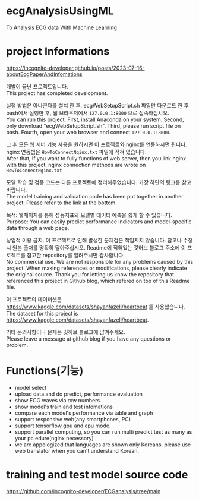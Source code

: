 # ecgAnalysisUsingML
To Analysis ECG data With Machine Learning


# project Informations
https://incognito-developer.github.io/posts/2023-07-16-aboutEcgPaperAndInfomations



개발이 끝난 프로젝트입니다.</br>
This project has completed development.


실행 방법은 아나콘다를 설치 한 후, ecgWebSetupScript.sh 파일만 다운로드 한 후 bash에서 실행한 후, 웹 브라우저에서 `127.0.0.1:8000` 으로 접속하십시오.</br>
You can run this project. First, install Anaconda on your system. Second, only download "ecgWebSetupScript.sh". Third, please run script file on bash. Fourth, open your web browser and connect `127.0.0.1:8000`.


그 후 모든 웹 서버 기능 사용을 원하시면 이 프로젝트와 nginx를 연동하시면 됩니다. nginx 연동법은 `HowToConnectNginx.txt` 파일에 적혀 있습니다.</br>
After that, If you want to fully functions of web server, then you link nginx with this project. nginx connection methods are wrote on `HowToConnectNginx.txt`


모델 학습 및 검증 코드는 다른 프로젝트에 정리해두었습니다. 가장 하단의 링크를 참고바랍니다.</br>
The model training and validation code has been put together in another project. Please refer to the link at the bottom.


목적: 웹페이지를 통해 성능지표와 모델별 데이터 예측을 쉽게 할 수 있습니다.</br>
Purpose: You can easily predict performance indicators and model-specific data through a web page.


상업적 이용 금지. 이 프로젝트로 인해 발생한 문제점은 책임지지 않습니다.
참고나 수정 시 원본 출처를 명확히 달아주십시오. 
Readme에 적혀있는 깃허브 블로그 주소에 이 프로젝트를 참고한 repository를 알려주시면 감사합니다.</br>
No commercial use. We are not responsible for any problems caused by this project.
When making references or modifications, please clearly indicate the original source.
Thank you for letting us know the repository that referenced this project in Github blog, which refered on top of this Readme file.

이 프로젝트의 데이터셋은 https://www.kaggle.com/datasets/shayanfazeli/heartbeat 를 사용했습니다.</br>
The dataset for this project is https://www.kaggle.com/datasets/shayanfazeli/heartbeat.

기타 문의사항이나 문제는 깃허브 블로그에 남겨주세요.</br>
Please leave a message at github blog if you have any questions or problem.


# Functions(기능)
- model select
- upload data and do predict, performance evaluation
- show ECG waves via row numbers.
- show model's train and test infomations
- compare each model's performance via table and graph
- support responsive web(any smartphones, PC)
- support tensorflow gpu and cpu mode.
- support parallel computing, so you can run multi predict test as many as your pc edure(nginx necessory)
- we are appologized that languages are shown only Koreans. please use web translator when you can't understand Korean.

# training and test model source code
https://github.com/incognito-developer/ECGanalysis/tree/main
